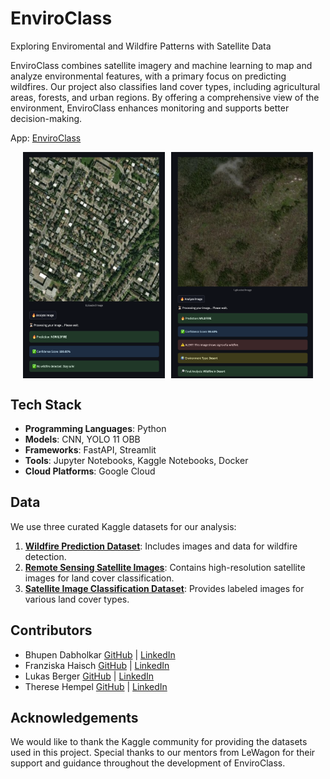 # EnviroClass

Exploring Enviromental and Wildfire Patterns with Satellite Data

EnviroClass combines satellite imagery and machine learning to map and analyze environmental features, with a primary focus on predicting wildfires. Our project also classifies land cover types, including agricultural areas, forests, and urban regions. By offering a comprehensive view of the environment, EnviroClass enhances monitoring and supports better decision-making.

App: [EnviroClass](https://enviroclass.streamlit.app/)

<div style="display: flex; justify-content: center">
  <img src="images/enviroclass_demo_no_wildfire.png" alt="EnviroClass in action" style="width: 45%; margin-right: 5px;">
  <img src="images/enviroclass_demo_wildfire.png" alt="EnviroClass in action" style="width: 45%; margin-left: 5px;">
</div>

## Tech Stack
- **Programming Languages**: Python
- **Models**: CNN, YOLO 11 OBB
- **Frameworks**: FastAPI, Streamlit
- **Tools**: Jupyter Notebooks, Kaggle Notebooks, Docker
- **Cloud Platforms**: Google Cloud

## Data
We use three curated Kaggle datasets for our analysis:
1. **[Wildfire Prediction Dataset](https://www.kaggle.com/datasets/abdelghaniaaba/wildfire-prediction-dataset)**: Includes images and data for wildfire detection.
2. **[Remote Sensing Satellite Images](https://www.kaggle.com/datasets/umeradnaan/remote-sensing-satellite-images)**: Contains high-resolution satellite images for land cover classification.
3. **[Satellite Image Classification Dataset](https://www.kaggle.com/code/nirmalgaud/satellite-images-classification)**: Provides labeled images for various land cover types.

## Contributors
- Bhupen Dabholkar [GitHub](https://github.com/bhupen-git) | [LinkedIn](https://www.linkedin.com/in/bhupen-dabholkar-1291221b2/)
- Franziska Haisch [GitHub](https://github.com/FranziskaHaisch) | [LinkedIn](https://www.linkedin.com/in/franziska-haisch-26125234b)
- Lukas Berger [GitHub](https://github.com/Luulyberg) | [LinkedIn](https://www.linkedin.com/in/lb341ab39a/)
- Therese Hempel [GitHub](https://github.com/Theresaurus) | [LinkedIn](http://www.linkedin.com/in/therese-hempel)

## Acknowledgements
We would like to thank the Kaggle community for providing the datasets used in this project. Special thanks to our mentors from LeWagon for their support and guidance throughout the development of EnviroClass.

